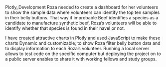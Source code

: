 Plotly_Development
Roza needed to create a dashboard for her volunteers to show the sample data where volunteers can identify the top ten samples in their belly buttons. That way if improbable Beef identifies a species as a candidate to manufacture synthetic beef, Roza’s volunteers will be able to identify whether that species is found in their navel or not. 

I have created attractive charts in Plotly and used JavaScript to make these charts Dynamic and customizable; to show Roza filter belly button data and to display information to each Roza’s volunteer. Running a local server allows to test code on the specific computer but deploying the project on to a public server enables to share it with working fellows and study groups.

